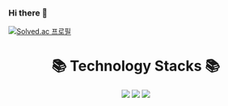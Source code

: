 ### Hi there 👋
[![Solved.ac
프로필](http://mazassumnida.wtf/api/v2/generate_badge?boj=rhgustmd123)](https://solved.ac/rhgustmd123)
<div align=center><h1>📚 Technology Stacks 📚</h1></div>

<div align=center> 
  <img src="https://img.shields.io/badge/C-00599C?style=for-the-badge&logo=c%2B%2B&logoColor=white">
  <img src="https://img.shields.io/badge/C++-00599C?style=for-the-badge&logo=c++%2B%2B&logoColor=white">
  <img src="https://img.shields.io/badge/Python-3776AB?style=for-the-badge&logo=python&logoColor=white"> 
  <br>

  
  
</div>


<!--
**cciissoo/cciissoo** is a ✨ _special_ ✨ repository because its `README.md` (this file) appears on your GitHub profile.

Here are some ideas to get you started:

- 🔭 I’m currently working on ...
- 🌱 I’m currently learning ...
- 👯 I’m looking to collaborate on ...
- 🤔 I’m looking for help with ...
- 💬 Ask me about ...
- 📫 How to reach me: ...
- 😄 Pronouns: ...
- ⚡ Fun fact: ...
-->
